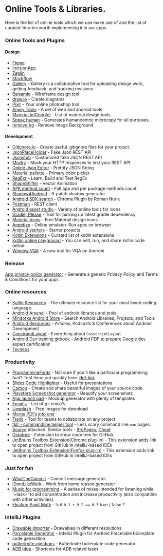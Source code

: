 # Online Tools & Libraries.
Here is the list of online tools which we can make use of and the list of curated libraries worth implementing it in our apps.

### Online Tools and Plugins

#### Design
- [Figma](https://www.figma.com/)
- [InvisionApp](https://www.invisionapp.com/)
- [Zeplin](https://zeplin.io/)
- [Mockflow](https://mockflow.com/)
- [Gallery](https://gallery.io/) - Gallery is a collaborative tool for uploading design work, getting feedback, and tracking revisions
- [Balsamiq](https://balsamiq.com/) - Wireframe design tool
- [draw.io](https://www.draw.io/) - Create diagrams
- [Pixlr](https://www.pixlr.com/editor/) - Your online photoshop tool
- [Angry Tools](http://angrytools.com/) - A set of web and android tools
- [Material io(Google)](https://material.io/tools/) - List of material design tools.
- [Speak human](http://www.speakhuman.today/) - Generates humancentric microcopy for all purposes. 
- [remove.bg](https://www.remove.bg/) - Remove Image Background


#### Development
- [GitIgnore.io](https://gitignore.io/) - Create useful .gitignore files for your project.
- [JsonPlaceHolder](https://jsonplaceholder.typicode.com/) - Fake Json REST API
- [Jsonstub](http://jsonstub.com/) - Customized fake JSON REST API
- [Mocky](https://www.mocky.io/) - Mock your HTTP responses to test your REST API
- [Online Json Editor](http://jsoneditoronline.org/) - Prettify JSON String 
- [Material pallette](https://www.materialpalette.com/) - Primary color picker
- [RegExr](https://regexr.com/) - Learn, Build and Test RegEx 
- [ShapeShifter](https://shapeshifter.design/) - Vector Animation
- [APK method count](http://inloop.github.io/apk-method-count/) - Full app and per package methods count
- [Shadow4Android](http://inloop.github.io/shadow4android/) - 9-patch shadow generator
- [Android SDK search](https://chrome.google.com/webstore/detail/android-sdk-search/hgcbffeicehlpmgmnhnkjbjoldkfhoin) - Chrome Plugin by Roman Nurik
- [Postman](https://www.getpostman.com/) - REST client
- [Android asset studio](http://romannurik.github.io/AndroidAssetStudio/) - Variety of online tools for icons
- [Gradle, Please](http://gradleplease.appspot.com/) - Tool for picking up latest gradle dependency
- [Material icons](https://materialdesignicons.com/) - Free Material design icons 
- [Appetize](https://appetize.io/) - Online emulator. Run apps on browser
- [Android starters](http://androidstarters.com/) - Starter projects
- [Kotlin Extensions](http://kotlinextensions.com/) - Curated list of kotlin extensions
- [Kotlin online playground](https://play.kotlinlang.org/) -  You can edit, run, and share kotlin code online.
- [Window VQA](https://play.google.com/store/apps/details?id=com.dziemia.w.window&rdid=com.dziemia.w.window) - A new tool for VQA on Android


### Release
[App privacy policy generator](https://app-privacy-policy-generator.firebaseapp.com/) - Generate a generic Privacy Policy and Terms & Conditions for your apps

### Online resources
- [Kotlin Resources](https://www.kotlinresources.com/) - The ultimate resource list for your most loved coding language.
- [Android Arsenal](https://android-arsenal.com/) - Pool of android libraries and tools
- [Mindorks Android Store](https://mindorks.com/android/store) - Search Android Libraries, Projects, and Tools
- [Android Resources](https://androidresources.net/) - Articles, Podcasts & Conferences about Android Development
- [ConstraintLayout](https://constraintlayout.com/) - Everything about `ConstraintLayout`
- [Android Dev training gitbook](https://legacy.gitbook.com/@google-developer-training) - Android PDF to prepare Google dev expert certification
- [Techeos](https://www.techeos.com/)


### Productivity
- [ProgrammingFonts](http://app.programmingfonts.org/) - Not sure if you'll like a particular programming font? Test them out quickly here. [Ref-link](https://twitter.com/donnfelker/status/1087335757658943489)
- [Slides Code Highlighter](https://romannurik.github.io/SlidesCodeHighlighter/) - Useful for presentations
- [Carbon](https://carbon.now.sh/) - Create and share beautiful images of your source code.
- [Playstore Screenshot generator](https://www.appstorescreenshot.com/) - Beautify your screenshots
- [App launch pad](https://theapplaunchpad.com/mockup-generator/) - Mockup generator with plenty of templates 
- [Emoji's](https://gist.github.com/rxaviers/7360908) - List of git emoji's
- [Unsplash](https://unsplash.com) - Free images for download
- [Merge PDFs into one](https://www.altomerge.com/) 
- [Trello](https://trello.com/) - Tool for teams to collaborate on any project
- [tldr - commandline helper tool](https://tldr.ostera.io/) - Less scary command line `man` pages. [Source](https://github.com/tldr-pages/tldr) attached. Similar tools - [BroPages](http://bropages.org/), [Cheat](https://github.com/chrisallenlane/cheat). 
- [Octotree](https://chrome.google.com/webstore/detail/octotree/bkhaagjahfmjljalopjnoealnfndnagc) - Extension to show code tree for GitHub.
- [JetBrains Toolbox Extension(Chrome plug-in)](https://chrome.google.com/webstore/detail/jetbrains-toolbox-extensi/offnedcbhjldheanlbojaefbfbllddna) - This extension adds link to open project from GitHub in IntelliJ-based IDEs
- [JetBrains Toolbox Extension(Firefox plug-in)](https://addons.mozilla.org/en-US/firefox/addon/jetbrains-toolbox/) - This extension adds link to open project from GitHub in IntelliJ-based IDEs

  
### Just for fun
- [WhatTheCommit](https://whatthecommit.com/) - Commit message generator
- [IDontLikeWork](https://idontlike.work/) - Work from home reason generator
- [Music for programming](http://musicforprogramming.net/) - A series of mixes intended for listening while '+task+' to aid concentration and increase productivity (also compatible with other activities).
- [Floating Point Math](https://0.30000000000000004.com/) - Is it `0.1 + 0.2 == 0.3` true / false ?

### IntelliJ Plugins
- [Drawable importer](https://github.com/winterDroid/android-drawable-importer-intellij-plugin) - Drawables in different resolutions
- [Parcelable Generator](https://github.com/mcharmas/android-parcelable-intellij-plugin/) - IntelliJ Plugin for Android Parcelable boilerplate code generation.
- [butterknife injections](https://github.com/avast/android-butterknife-zelezny) - Butterknife boilerplate code generator
- [ADB Idea](https://github.com/pbreault/adb-idea) - Shortcuts for ADB related tasks

 


